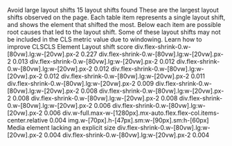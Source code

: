 Avoid large layout shifts 15 layout shifts found
These are the largest layout shifts observed on the page. Each table item represents a single layout shift, and shows the element that shifted the most. Below each item are possible root causes that led to the layout shift. Some of these layout shifts may not be included in the CLS metric value due to windowing. Learn how to improve CLSCLS
Element
Layout shift score
div.flex-shrink-0.w-[80vw].lg:w-[20vw].px-2
0.227
div.flex-shrink-0.w-[80vw].lg:w-[20vw].px-2
0.013
div.flex-shrink-0.w-[80vw].lg:w-[20vw].px-2
0.012
div.flex-shrink-0.w-[80vw].lg:w-[20vw].px-2
0.012
div.flex-shrink-0.w-[80vw].lg:w-[20vw].px-2
0.012
div.flex-shrink-0.w-[80vw].lg:w-[20vw].px-2
0.011
div.flex-shrink-0.w-[80vw].lg:w-[20vw].px-2
0.009
div.flex-shrink-0.w-[80vw].lg:w-[20vw].px-2
0.008
div.flex-shrink-0.w-[80vw].lg:w-[20vw].px-2
0.008
div.flex-shrink-0.w-[80vw].lg:w-[20vw].px-2
0.008
div.flex-shrink-0.w-[80vw].lg:w-[20vw].px-2
0.006
div.flex-shrink-0.w-[80vw].lg:w-[20vw].px-2
0.006
div.w-full.max-w-[1280px].mx-auto.flex.flex-col.items-center.relative
0.004
img.w-[70px].h-[47px].sm:w-[90px].sm:h-[60px]
Media element lacking an explicit size
div.flex-shrink-0.w-[80vw].lg:w-[20vw].px-2
0.004
div.flex-shrink-0.w-[80vw].lg:w-[20vw].px-2
0.004